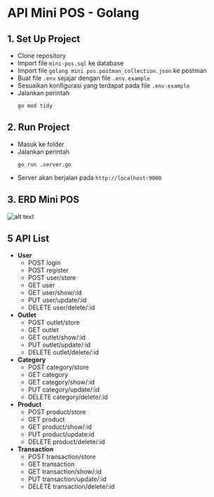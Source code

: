 
# API Mini POS - Golang

## 1. Set Up Project

 - Clone repository
 - Import file `mini-pos.sql` ke database
 - Import file `golang mini pos.postman_collection.json` ke postman
 - Buat file `.env` sejajar dengan file `.env.example`
 - Sesuaikan konfigurasi yang terdapat pada file `.env.example`
 - Jalankan perintah
    ```
    go mod tidy
    ```

## 2. Run Project

 - Masuk ke folder
 - Jalankan perintah
    ```
    go run .server.go
    ```
- Server akan berjalan pada `http://localhost:9000`

## 3. ERD Mini POS 
![alt text](https://prnt.sc/HJ0SEozIt5cB)

## 5 API List
 - **User**
    - POST login
    - POST register
    - POST user/store
    - GET user
    - GET user/show/:id
    - PUT user/update/:id
    - DELETE user/delete/:id
 - **Outlet**
   - POST outlet/store
   - GET outlet
   - GET outlet/show/:id
   - PUT outlet/update/:id
   - DELETE outlet/delete/:id
 - **Category**
    - POST category/store
    - GET category
    - GET category/show/:id
    - PUT category/update/:id
    - DELETE category/delete/:id
 - **Product**
    - POST product/store
    - GET product
    - GET product/show/:id
    - PUT product/update:id
    - DELETE product/delete/:id
 - **Transaction**
   - POST transaction/store
   - GET transaction
   - GET transaction/show/:id
   - PUT transaction/update/:id
   - DELETE transaction/delete/:id
